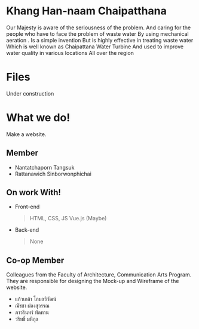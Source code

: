 # Khang Han-naam Chaipatthana

Our Majesty is aware of the seriousness of the problem. And caring for the people who have to face the problem of waste water By using mechanical aeration . Is a simple invention But is highly effective in treating waste water Which is well known as Chaipattana Water Turbine And used to improve water quality in various locations All over the region

# Files
Under construction

# What we do!
Make a website.

## Member
-  Nantatchaporn Tangsuk
- Rattanawich Sinborwonphichai

## On work With!
- Front-end
	> HTML, CSS, JS
	> Vue.js (Maybe)

- Back-end
	> None

## Co-op Member

Colleagues from the Faculty of Architecture, Communication Arts Program. They are responsible for designing the Mock-up and Wireframe of the website.
- แก้วเกล้า โกมลวิวัฒน์ 
- ณัชชา ผ่องสุวรรณ 
- ภาวรินทร์ ทัดทาน 
- วริทธิ์ มหิกุล


